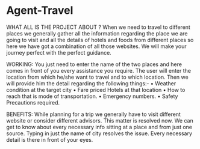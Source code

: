 # Agent-Travel

WHAT ALL IS THE PROJECT ABOUT ?
When we need to travel to different places we generally gather all the information regarding the place we are going to visit and all the details of hotels and foods from different places so here we have got a combination of all those websites. We will make your journey perfect with the perfect guidance.

   WORKING:
You just need to enter the name of the two places and here comes in front of you every assistance you require. The user will enter the location from which he/she want to travel and to which location. Then we will provide him the detail regarding the following things:-
• Weather condition at the target city
• Fare priced Hotels at that location
• How to reach that is mode of transportation.
• Emergency numbers.
• Safety Precautions required.

   BENEFITS:
While planning for a trip we generally have to visit different website or consider different advisors. This matter is resolved now. We can get to know about every necessary info sitting at a place and from just one source. Typing in just the name of city resolves the issue. Every necessary detail is there in front of your eyes.
